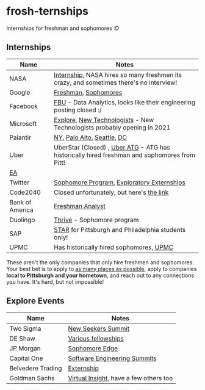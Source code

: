 # frosh-ternships
Internships for freshman and sophomores :D

## Internships
| Name  |    Notes |
|---|-------------|
| NASA | [Internship](https://nasa.force.com/s/login/), NASA hires so many freshmen its crazy, and sometimes there's no interview!|
|Google | [Freshman](https://careers.google.com/jobs/results/134007951758107334-step-intern-first-year-student-summer-2021), [Sophomores](https://careers.google.com/jobs/results/93605726980580038-step-intern-second-year-student-summer-2021)|
|Facebook | [FBU](https://www.facebook.com/careers/jobs/257434835548688/) - Data Analytics, looks like their engineering posting closed :/ |
|Microsoft| [Explore](https://careers.microsoft.com/students/us/en/usexploremicrosoftprogram), [New Technologists](https://newtechnologists.com/) - New Technologists probably opening in 2021 |
| Palantir | [NY](https://jobs.lever.co/palantir/1a13a5e8-dc42-4655-a5de-dbc120763f1e), [Palo Alto](https://jobs.lever.co/palantir/09e872da-508a-4581-804e-1da312c718e4), [Seattle](https://jobs.lever.co/palantir/1009258f-f81e-4ed9-b73c-be64c8b03b5c), [DC](https://jobs.lever.co/palantir/667ad245-0eb8-44da-b29c-791c2fa081d3)  |
|Uber| UberStar (Closed) , [Uber ATG](https://www.uber.com/global/en/careers/list/62849/) - ATG has historically hired freshman and sophomores from Pitt! |
|[EA](https://ea.gr8people.com/jobs/162806/pathfinder-intern-software-engineer) | |
|Twitter | [Sophomore Program](https://twitteracademy21.splashthat.com/), [Exploratory Externships](https://uronsiteexperiences21.splashthat.com/) | 
| Code2040| Closed unfortunately, but here's [the link](http://www.code2040.org/fellows-program) |
|Bank of America | [Freshman Analyst](https://campus.bankofamerica.com/careers/Global-Technology-Freshman-Summer-Analyst-Program-US.html) | 
|Duolingo | [Thrive](https://boards.greenhouse.io/duolingo/jobs/4901748002) - Sophomore program |
|SAP | [STAR](https://career5.successfactors.eu/sfcareer/jobreqcareerpvt?jobId=263483&company=SAP&st=514F3F4CAF44ACA5D029DBF03D21AF5525426CC5) for Pittsburgh and Philadelphia students only!| 
| UPMC | Has historically hired sophomores, [UPMC](https://careers.upmc.com/jobs/5543864-summer-associate-finance-internship) |

These aren't the only companies that only hire freshmen and sophomores. Your best bet is to apply to [as many places as possible](https://github.com/Pitt-CSC/Summer2021-Internships), apply to companies **local to Pittsburgh and your hometown**, and reach out to any connections you have. It's hard, but not impossible!

## Explore Events
| Name  |    Notes |
|---|-------------|
| Two Sigma | [New Seekers Summit](https://careers.twosigma.com/careers/UniversityJobDetail?jobId=7390) | 
| DE Shaw | [Various fellowships](https://fellowships.deshaw.com) |
| JP Morgan | [Sophomore Edge](https://careers.jpmorgan.com/us/en/students/programs/sophomore-development-program?search=&tags=location__Americas__UnitedStatesofAmerica) | 
| Capital One | [Software Engineering Summits](https://campus.capitalone.com/summits/) |
| Belvedere Trading | [Externship](http://www.belvederetrading.com/externships) |
| Goldman Sachs | [Virtual Insight](https://www.goldmansachs.com/careers/students/programs/americas/undergrad-virtual-insight-series.html), have a few others too |
